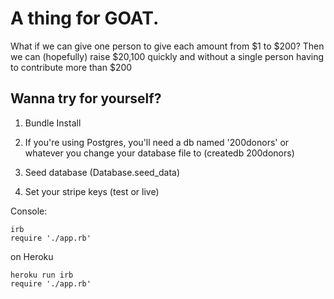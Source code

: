 A thing for GOAT.
===
What if we can give one person to give each amount from $1 to $200? Then we can (hopefully) raise $20,100 quickly and without a single person having to contribute more than $200


Wanna try for yourself?
---

1. Bundle Install

2. If you're using Postgres, you'll need a db named '200donors' or whatever you change your database file to (createdb 200donors)

3. Seed database (Database.seed_data)

4. Set your stripe keys (test or live)


Console:

```
irb
require './app.rb'
```

on Heroku
```
heroku run irb
require './app.rb'
```

